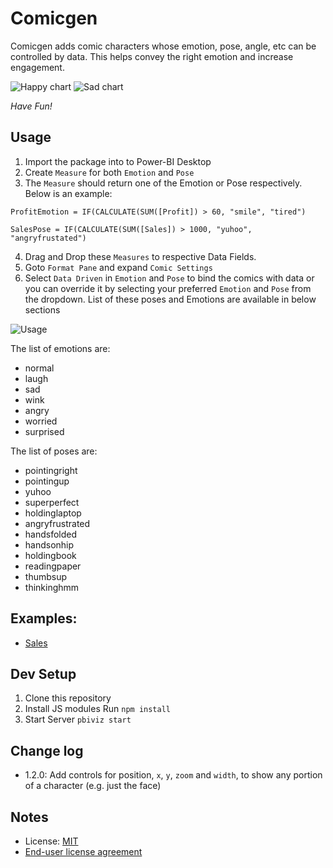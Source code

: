 # Comicgen

Comicgen adds comic characters whose emotion, pose, angle, etc can be controlled by data. This helps convey the right emotion and increase engagement.

![Happy chart](assets/screenshot-happy.png)
![Sad chart](assets/screenshot-sad.png)


*Have Fun!*

## Usage

1. Import the package into to Power-BI Desktop
2. Create `Measure` for both `Emotion` and `Pose`
3. The `Measure` should return one of the Emotion or Pose respectively. Below is an example:
```
ProfitEmotion = IF(CALCULATE(SUM([Profit]) > 60, "smile", "tired")

SalesPose = IF(CALCULATE(SUM([Sales]) > 1000, "yuhoo", "angryfrustated")
```
4. Drag and Drop these `Measures` to respective Data Fields.
5. Goto `Format Pane` and expand `Comic Settings`
6. Select `Data Driven` in `Emotion` and `Pose` to bind the comics with data or you can override it by selecting your preferred `Emotion` and `Pose` from the dropdown. List of these poses and Emotions are available in below sections

![Usage](assets/usage.gif)


The list of emotions are:

- normal
- laugh
- sad
- wink
- angry
- worried
- surprised

The list of poses are:

- pointingright
- pointingup
- yuhoo
- superperfect
- holdinglaptop
- angryfrustrated
- handsfolded
- handsonhip
- holdingbook
- readingpaper
- thumbsup
- thinkinghmm

## Examples:
- [Sales](https://github.com/gramener/comicgen-powerbi/blob/master/examples/Sales.pbix)

## Dev Setup

1. Clone this repository
2. Install JS modules Run `npm install`
3. Start Server `pbiviz start`

## Change log

- 1.2.0: Add controls for position, `x`, `y`, `zoom` and `width`, to show any portion of a character (e.g. just the face)

## Notes

- License: [MIT](https://opensource.org/licenses/MIT)
- [End-user license agreement](https://visuals.azureedge.net/app-store/Power%20BI%20-%20Default%20Custom%20Visual%20EULA.pdf)
